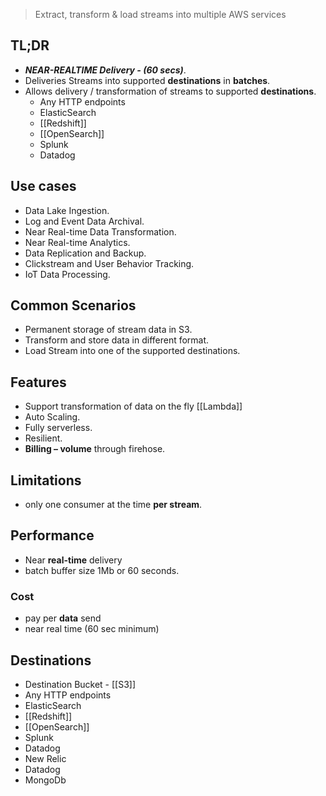 >Extract, transform & load streams into multiple AWS services 

## TL;DR
- ***NEAR-REALTIME Delivery - (60 secs)***.
- Deliveries Streams into supported **destinations** in **batches**.
- Allows delivery / transformation of streams to supported **destinations**.
	- Any HTTP endpoints
	- ElasticSearch
	- [[Redshift]]
	- [[OpenSearch]]
	- Splunk
	- Datadog

## Use cases
- Data Lake Ingestion.
- Log and Event Data Archival.
- Near Real-time Data Transformation.
- Near Real-time Analytics.
- Data Replication and Backup.
- Clickstream and User Behavior Tracking.
- IoT Data Processing.


## Common Scenarios
- Permanent storage of stream data in S3.
- Transform and store data in different format.
- Load Stream into one of the supported destinations.

## Features
- Support transformation of data on the fly [[Lambda]]
- Auto Scaling.
- Fully serverless.
- Resilient.
- **Billing – volume** through firehose.

## Limitations
- only one consumer at the time **per stream**.

## Performance
- Near **real-time** delivery
- batch buffer size 1Mb or 60 seconds.

### Cost
- pay per **data** send
- near real time (60 sec minimum)

## Destinations
- Destination Bucket -  [[S3]]
- Any HTTP endpoints
- ElasticSearch
- [[Redshift]]
- [[OpenSearch]]
- Splunk
- Datadog
- New Relic
- Datadog
- MongoDb
